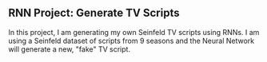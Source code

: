## RNN Project: Generate TV Scripts

In this project, I am generating my own Seinfeld TV scripts using RNNs. 
I am using a Seinfeld dataset of scripts from 9 seasons and the Neural Network will generate a new, "fake" TV script.
